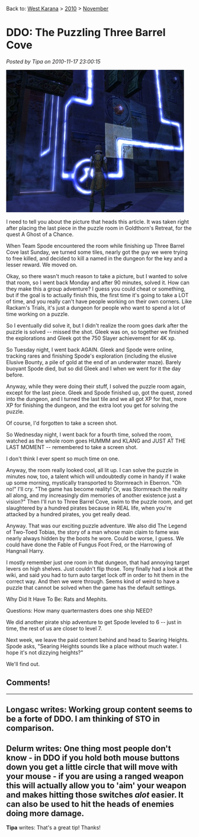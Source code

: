 Back to: [West Karana](/posts/westkarana.md) > [2010](/posts/2010/westkarana.md) > [November](./westkarana.md)
# DDO: The Puzzling Three Barrel Cove

*Posted by Tipa on 2010-11-17 23:00:15*

[![](../../../uploads/2010/11/dndclient-2010-11-17-22-08-34-14-480x384.jpg "The last piece in place")](../../../uploads/2010/11/dndclient-2010-11-17-22-08-34-14.jpg)

I need to tell you about the picture that heads this article. It was taken right after placing the last piece in the puzzle room in Goldthorn's Retreat, for the quest A Ghost of a Chance.

When Team Spode encountered the room while finishing up Three Barrel Cove last Sunday, we turned some tiles, nearly got the guy we were trying to free killed, and decided to kill a named in the dungeon for the key and a lesser reward. We moved on.

Okay, so there wasn't much reason to take a picture, but I wanted to solve that room, so I went back Monday and after 90 minutes, solved it. How can they make this a group adventure? I guess you could cheat or something, but if the goal is to actually finish this, the first time it's going to take a LOT of time, and you really can't have people working on their own corners. Like Rackam's Trials, it's just a dungeon for people who want to spend a lot of time working on a puzzle.

So I eventually did solve it, but I didn't realize the room goes dark after the puzzle is solved -- missed the shot. Gleek was on, so together we finished the explorations and Gleek got the 750 Slayer achievement for 4K xp.

So Tuesday night, I went back AGAIN. Gleek and Spode were online, tracking rares and finishing Spode's exploration (including the elusive Elusive Bounty, a pile of gold at the end of an underwater maze). Barely buoyant Spode died, but so did Gleek and I when we went for it the day before.

Anyway, while they were doing their stuff, I solved the puzzle room again, except for the last piece. Gleek and Spode finished up, got the quest, zoned into the dungeon, and I turned the last tile and we all got XP for that, more XP for finishing the dungeon, and the extra loot you get for solving the puzzle.

Of course, I'd forgotten to take a screen shot.

So Wednesday night, I went back for a fourth time, solved the room, watched as the whole room goes HUMMM and KLANG and JUST AT THE LAST MOMENT -- remembered to take a screen shot.

I don't think I ever spent so much time on one.

Anyway, the room really looked cool, all lit up. I can solve the puzzle in minutes now, too, a talent which will undoubtedly come in handy if I wake up some morning, mystically transported to Stormreach in Eberron. "Oh no!" I'll cry. "The game has become reality! Or, was Stormreach the reality all along, and my increasingly dim memories of another existence just a vision?" Then I'll run to Three Barrel Cove, swim to the puzzle room, and get slaughtered by a hundred pirates because in REAL life, when you're attacked by a hundred pirates, you get really dead.

Anyway. That was our exciting puzzle adventure. We also did The Legend of Two-Toed Tobias, the story of a man whose main claim to fame was nearly always hidden by the boots he wore. Could be worse, I guess. We could have done the Fable of Fungus Foot Fred, or the Harrowing of Hangnail Harry.

I mostly remember just one room in that dungeon, that had annoying target levers on high shelves. Just couldn't flip those. Tony finally had a look at the wiki, and said you had to turn auto target lock off in order to hit them in the correct way. And then we were through. Seems kind of weird to have a puzzle that cannot be solved when the game has the default settings.

Why Did It Have To Be: Rats and Mephits.

Questions: How many quartermasters does one ship NEED?

We did another pirate ship adventure to get Spode leveled to 6 -- just in time, the rest of us are closer to level 7.

Next week, we leave the paid content behind and head to Searing Heights. Spode asks, "Searing Heights sounds like a place without much water. I hope it's not dizzying heights?"

We'll find out.

## Comments!
---
**Longasc** writes: Working group content seems to be a forte of DDO. I am thinking of STO in comparison.
---
**Delurm** writes: One thing most people don't know - in DDO if you hold both mouse buttons down you get a little circle that will move with your mouse - if you are using a ranged weapon this will actually allow you to 'aim' your weapon and makes hitting those switches *alot* easier. It can also be used to hit the heads of enemies doing more damage.
---
**Tipa** writes: That's a great tip! Thanks!

